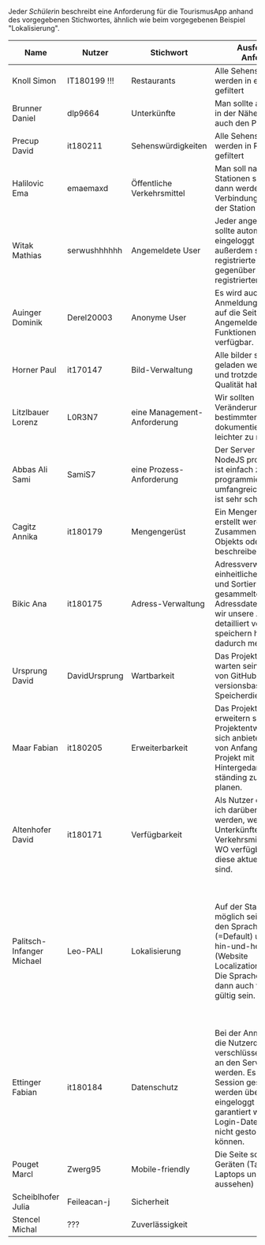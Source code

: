 Jede*r Schüler*in beschreibt eine Anforderung für die TourismusApp anhand des vorgegebenen Stichwortes, ähnlich wie beim vorgegebenen Beispiel "Lokalisierung".

|Name|Nutzer|Stichwort|Ausformulierte Anforderung|Agile Anforderung|
|-|-|-|-|-|
|Knoll Simon|IT180199 !!!|Restaurants|Alle Sehenswürdigkeiten	werden in eine Region gefiltert|-|
|Brunner Daniel|dlp9664|Unterkünfte| Man sollte alle Unterkünfte in der Nähe sehen und auch den Preis.|-|
|Precup David|it180211|Sehenswürdigkeiten|Alle Sehenswürdigkeiten	werden in Regionen gefiltert|-|
|Halilovic Ema|emaemaxd|Öffentliche Verkehrsmittel|Man soll nach bestimmten Stationen suchen können, dann werden nur Verbindungen zu genau der Station angezeigt.|||
|Witak Mathias|serwushhhhhh|Angemeldete User|Jeder angemeldete User sollte automatisch wieder eingeloggt werden, außerdem sollte jeder registrierte User Vorteile gegenüber nicht registrierten haben.||
|Auinger Dominik|Derel20003|Anonyme User|Es wird auch ohne Anmeldung funktionieren, auf die Seite zuzugreifen, Angemeldete-User-Funktionen sind dabei nicht verfügbar.||
|Horner Paul|it170147|Bild-Verwaltung|Alle bilder sollten schnell geladen werden konnen und trotzdem noch gute Qualität haben.||
|Litzlbauer Lorenz|L0R3N7|eine Management-Anforderung|Wir sollten unsere Veränderungen nach einer bestimmten Form dokumentieren,  damit wir leichter zu managen sind.||
|Abbas Ali Sami|SamiS7|eine Prozess-Anforderung| Der Server wird mit NodeJS programmiert, es ist einfach zu programmieren, hat umfangreiche Libraries und ist sehr schnell.||
|Cagitz Annika|it180179|Mengengerüst|Ein Mengengerüst soll erstellt werden um die Zusammensetzung eines Objekts oder Vorgangs zu beschreiben.||
|Bikic Ana|it180175|Adress-Verwaltung|Adressverwaltung ist eine einheitliche Speicherung und Sortierung von gesammelten Adressdatensätzen. Wenn wir unsere Adressen detailliert verwalten und speichern haben wir dadurch mehr Effizienz.||
|Ursprung David|DavidUrsprung|Wartbarkeit|Das Projekt soll einfach zu warten sein, durch die Hilfe von GitHub oder anderen versionsbasierten Speicherdiensten.||
|Maar Fabian|it180205|Erweiterbarkeit|Das Projekt soll einfach zu erweitern sein. Agile Projektentwicklung würde sich anbieten. Wir sollten von Anfang an unser Projekt mit dem, Hintergedanken es ständing zu erweitern, zu planen. |
|Altenhofer David|it180171|Verfügbarkeit|Als Nutzer dieser App will ich darüber informiert werden, welche Unterkünfte und öffentliche Verkehrsmittel WANN und WO verfügbar sind und OB diese aktuell verfügbar sind.||
|Palitsch-Infanger Michael|Leo-PALI|Lokalisierung|Auf der Startseite soll es möglich sein, zwischen den Sprachen Deutsch (=Default) und Englisch hin-und-her zu wechseln (Website Localization/Lokalisierung). Die Spracheinstellung soll dann auch für Unterseiten gültig sein.|Als nicht-deutschspracher User der TourismusApp wünsche ich mir eine Möglichkeit, von Deutsch auf Englisch umschalten zu können, um dann die gesamte App in englischer Sprache nutzen zu können.|
|Ettinger Fabian|it180184|Datenschutz|Bei der Anmeldung sollen die Nutzerdaten über eine verschlüsselte Verbindung an den Server geschickt werden. Es soll dann eine Session gespeichert werden über die der Nutzer eingeloggt bleibt. So kann garantiert werden, dass die Login-Daten der Benutzer nicht gestohlen werden können.||
|Pouget Marcl|Zwerg95|Mobile-friendly|Die Seite sollte auf allen Geräten (Tablets, Handys, Laptops und Pc gut aussehen)||
|Scheiblhofer Julia|Feileacan-j|Sicherheit|||
|Stencel Michal|???|Zuverlässigkeit|||
